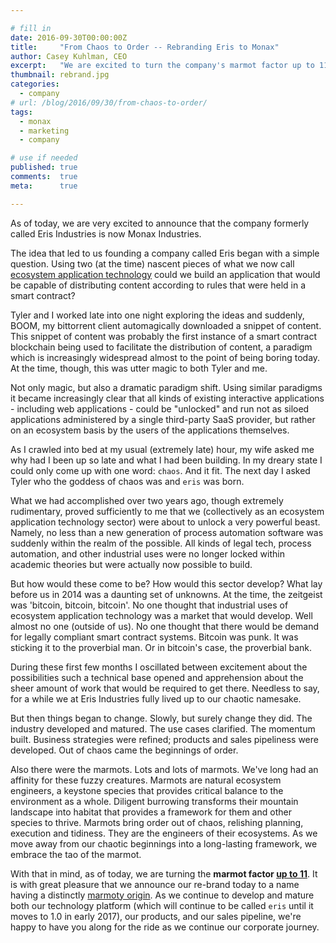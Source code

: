 ```yaml
---

# fill in
date: 2016-09-30T00:00:00Z
title:     "From Chaos to Order -- Rebranding Eris to Monax"
author: Casey Kuhlman, CEO
excerpt:   "We are excited to turn the company's marmot factor up to 11."
thumbnail: rebrand.jpg
categories:
  - company
# url: /blog/2016/09/30/from-chaos-to-order/
tags:
  - monax
  - marketing
  - company

# use if needed
published: true
comments:  true
meta:      true

---
```


As of today, we are very excited to announce that the company formerly called Eris Industries is now Monax Industries.

The idea that led to us founding a company called Eris began with a simple question. Using two (at the time) nascent pieces of what we now call [ecosystem application technology](/learn/ecosystem_applications) could we build an application that would be capable of distributing content according to rules that were held in a smart contract?

Tyler and I worked late into one night exploring the ideas and suddenly, BOOM, my bittorrent client automagically downloaded a snippet of content. This snippet of content was probably the first instance of a smart contract blockchain being used to facilitate the distribution of content, a paradigm which is increasingly widespread almost to the point of being boring today. At the time, though, this was utter magic to both Tyler and me.

Not only magic, but also a dramatic paradigm shift. Using similar paradigms it became increasingly clear that all kinds of existing interactive applications - including web applications - could be "unlocked" and run not as siloed applications administered by a single third-party SaaS provider, but rather on an ecosystem basis by the users of the applications themselves.

As I crawled into bed at my usual (extremely late) hour, my wife asked me why had I been up so late and what I had been building. In my dreary state I could only come up with one word: `chaos`. And it fit. The next day I asked Tyler who the goddess of chaos was and `eris` was born.

What we had accomplished over two years ago, though extremely rudimentary, proved sufficiently to me that we (collectively as an ecosystem application technology sector) were about to unlock a very powerful beast. Namely, no less than a new generation of process automation software was suddenly within the realm of the possible. All kinds of legal tech, process automation, and other industrial uses were no longer locked within academic theories but were actually now possible to build.

But how would these come to be? How would this sector develop? What lay before us in 2014 was a daunting set of unknowns. At the time, the zeitgeist was 'bitcoin, bitcoin, bitcoin'. No one thought that industrial uses of ecosystem application technology was a market that would develop. Well almost no one (outside of us). No one thought that there would be demand for legally compliant smart contract systems. Bitcoin was punk. It was sticking it to the proverbial man. Or in bitcoin's case, the proverbial bank.

During these first few months I oscillated between excitement about the possibilities such a technical base opened and apprehension about the sheer amount of work that would be required to get there. Needless to say, for a while we at Eris Industries fully lived up to our chaotic namesake.

But then things began to change. Slowly, but surely change they did. The industry developed and matured. The use cases clarified. The momentum built. Business strategies were refined; products and sales pipeliness were developed. Out of chaos came the beginnings of order.

Also there were the marmots. Lots and lots of marmots. We've long had an affinity for these fuzzy creatures. Marmots are natural ecosystem engineers, a keystone species that provides critical balance to the environment as a whole. Diligent burrowing transforms their mountain landscape into habitat that provides a framework for them and other species to thrive. Marmots bring order out of chaos, relishing planning, execution and tidiness. They are the engineers of their ecosystems. As we move away from our chaotic beginnings into a long-lasting framework, we embrace the tao of the marmot.

With that in mind, as of today, we are turning the **marmot factor [up to 11](https://www.youtube.com/watch?time_continue=80&v=g7-5io1muSQ)**. It is with great pleasure that we announce our re-brand today to a name having a distinctly [marmoty origin](https://en.wikipedia.org/wiki/Groundhog). As we continue to develop and mature both our technology platform (which will continue to be called `eris` until it moves to 1.0 in early 2017), our products, and our sales pipeline, we're happy to have you along for the ride as we continue our corporate journey.
